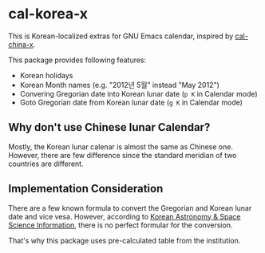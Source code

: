 cal-korea-x
===========

This is Korean-localized extras for GNU Emacs calendar, inspired by [cal-china-x](http://xwl.appspot.com/ref/cal-china-x.el).

This package provides following features:

* Korean holidays
* Korean Month names (e.g. "2012년 5월" instead "May 2012")
* Convering Gregorian date into Korean lunar date (`p K` in Calendar mode)
* Goto Gregorian date from Korean lunar date (`g K` in Calendar mode)


Why don't use Chinese lunar Calendar?
-------------------------------------

Mostly, the Korean lunar calenar is almost the same as Chinese one. However, there are few difference since the standard meridian of two countries are different.

Implementation Consideration
----------------------------
There are a few known formula to convert the Gregorian and Korean lunar date and vice vesa.  However, according to [Korean Astronomy & Space Science Information](http://astro.kasi.re.kr/), there is no perfect formular for the conversion.

That's why this package uses pre-calculated table from the institution.

 


